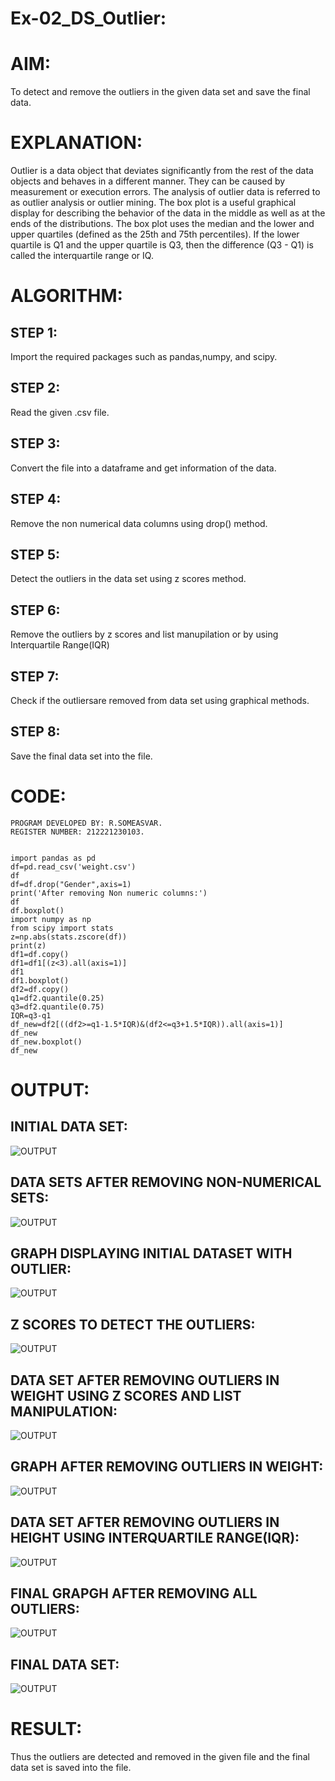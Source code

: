 # Ex-02_DS_Outlier:

# AIM:
To detect and remove the outliers in the given data set and save the final data.
# EXPLANATION:
Outlier is a data object that deviates significantly from the rest of the data objects and behaves in a different manner. They can be caused by measurement or execution errors. The analysis of outlier data is referred to as outlier analysis or outlier mining. The box plot is a useful graphical display for describing the behavior of the data in the middle as well as at the ends of the distributions. The box plot uses the median and the lower and upper quartiles (defined as the 25th and 75th percentiles). If the lower quartile is Q1 and the upper quartile is Q3, then the difference (Q3 - Q1) is called the interquartile range or IQ.
# ALGORITHM:
## STEP 1:
Import the required packages such as pandas,numpy, and scipy.
## STEP 2:
Read the given .csv file.
## STEP 3:
Convert the file into a dataframe and get information of the data.
## STEP 4:
Remove the non numerical data columns using drop() method.
## STEP 5:
Detect the outliers in the data set using z scores method.
## STEP 6:
Remove the outliers by z scores and list manupilation or by using Interquartile Range(IQR)
## STEP 7:
Check if the outliersare removed from data set using graphical methods.
## STEP 8:
Save the final data set into the file.
# CODE:
~~~
PROGRAM DEVELOPED BY: R.SOMEASVAR.
REGISTER NUMBER: 212221230103.


import pandas as pd
df=pd.read_csv('weight.csv')
df
df=df.drop("Gender",axis=1)
print('After removing Non numeric columns:')
df
df.boxplot()
import numpy as np
from scipy import stats
z=np.abs(stats.zscore(df))
print(z)
df1=df.copy()
df1=df1[(z<3).all(axis=1)]
df1
df1.boxplot()
df2=df.copy()
q1=df2.quantile(0.25)
q3=df2.quantile(0.75)
IQR=q3-q1
df_new=df2[((df2>=q1-1.5*IQR)&(df2<=q3+1.5*IQR)).all(axis=1)]
df_new
df_new.boxplot()
df_new
~~~
# OUTPUT:
## INITIAL DATA SET:
![OUTPUT](./1.jpg)
## DATA SETS AFTER REMOVING NON-NUMERICAL SETS:
![OUTPUT](./2.jpg)
## GRAPH DISPLAYING INITIAL DATASET WITH OUTLIER:
![OUTPUT](./3.jpg)
## Z SCORES TO DETECT THE OUTLIERS:
![OUTPUT](./4.jpg)
## DATA SET AFTER REMOVING OUTLIERS IN WEIGHT USING Z SCORES AND LIST MANIPULATION:
![OUTPUT](./5.jpg)
## GRAPH AFTER REMOVING OUTLIERS IN WEIGHT:
![OUTPUT](./6.jpg)
## DATA SET AFTER REMOVING OUTLIERS IN HEIGHT USING INTERQUARTILE RANGE(IQR):
![OUTPUT](./7.jpg)
## FINAL GRAPGH AFTER REMOVING ALL OUTLIERS:
![OUTPUT](./8.jpg)
## FINAL DATA SET:
![OUTPUT](./9.jpg)

# RESULT:
Thus the outliers are detected and removed in the given file and the final data set is saved into the file.
